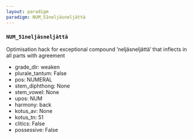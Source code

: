 ```yaml
---
layout: paradigm
paradigm: NUM_51neljäsneljättä
---
```

### ` NUM_51neljäsneljättä `

Optimisation hack for exceptional compound ’neljäsneljättä’ that inflects in all parts with agreement
* grade_dir: weaken
* plurale_tantum: False
* pos: NUMERAL
* stem_diphthong: None
* stem_vowel: None
* upos: NUM
* harmony: back
* kotus_av: None
* kotus_tn: 51
* clitics: False
* possessive: False
